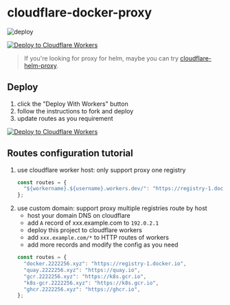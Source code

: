 # cloudflare-docker-proxy

![deploy](https://github.com/lightless233/cloudflare-docker-proxy/actions/workflows/deploy.yaml/badge.svg)

[![Deploy to Cloudflare Workers](https://deploy.workers.cloudflare.com/button)](https://deploy.workers.cloudflare.com/?url=https://github.com/lightless233/cloudflare-docker-proxy)

> If you're looking for proxy for helm, maybe you can try [cloudflare-helm-proxy](https://github.com/lightless233/cloudflare-helm-proxy).

## Deploy

1. click the "Deploy With Workers" button
2. follow the instructions to fork and deploy
3. update routes as you requirement

[![Deploy to Cloudflare Workers](https://deploy.workers.cloudflare.com/button)](https://deploy.workers.cloudflare.com/?url=https://github.com/lightless233/cloudflare-docker-proxy)

## Routes configuration tutorial

1. use cloudflare worker host: only support proxy one registry
   ```javascript
   const routes = {
     "${workername}.${username}.workers.dev/": "https://registry-1.docker.io",
   };
   ```
2. use custom domain: support proxy multiple registries route by host
   - host your domain DNS on cloudflare
   - add `A` record of xxx.example.com to `192.0.2.1`
   - deploy this project to cloudflare workers
   - add `xxx.example.com/*` to HTTP routes of workers
   - add more records and modify the config as you need
   ```javascript
   const routes = {
     "docker.2222256.xyz": "https://registry-1.docker.io",
     "quay.2222256.xyz": "https://quay.io",
     "gcr.2222256.xyz": "https://k8s.gcr.io",
     "k8s-gcr.2222256.xyz": "https://k8s.gcr.io",
     "ghcr.2222256.xyz": "https://ghcr.io",
   };
   ```


